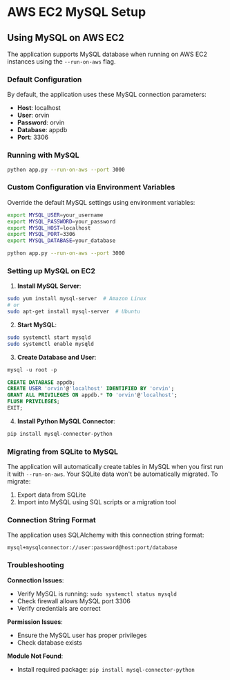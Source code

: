 # AWS EC2 MySQL Setup

## Using MySQL on AWS EC2

The application supports MySQL database when running on AWS EC2 instances using the `--run-on-aws` flag.

### Default Configuration

By default, the application uses these MySQL connection parameters:
- **Host**: localhost
- **User**: orvin
- **Password**: orvin
- **Database**: appdb
- **Port**: 3306

### Running with MySQL

```bash
python app.py --run-on-aws --port 3000
```

### Custom Configuration via Environment Variables

Override the default MySQL settings using environment variables:

```bash
export MYSQL_USER=your_username
export MYSQL_PASSWORD=your_password
export MYSQL_HOST=localhost
export MYSQL_PORT=3306
export MYSQL_DATABASE=your_database

python app.py --run-on-aws --port 3000
```

### Setting up MySQL on EC2

1. **Install MySQL Server**:
```bash
sudo yum install mysql-server  # Amazon Linux
# or
sudo apt-get install mysql-server  # Ubuntu
```

2. **Start MySQL**:
```bash
sudo systemctl start mysqld
sudo systemctl enable mysqld
```

3. **Create Database and User**:
```sql
mysql -u root -p

CREATE DATABASE appdb;
CREATE USER 'orvin'@'localhost' IDENTIFIED BY 'orvin';
GRANT ALL PRIVILEGES ON appdb.* TO 'orvin'@'localhost';
FLUSH PRIVILEGES;
EXIT;
```

4. **Install Python MySQL Connector**:
```bash
pip install mysql-connector-python
```

### Migrating from SQLite to MySQL

The application will automatically create tables in MySQL when you first run it with `--run-on-aws`. Your SQLite data won't be automatically migrated. To migrate:

1. Export data from SQLite
2. Import into MySQL using SQL scripts or a migration tool

### Connection String Format

The application uses SQLAlchemy with this connection string format:
```
mysql+mysqlconnector://user:password@host:port/database
```

### Troubleshooting

**Connection Issues**:
- Verify MySQL is running: `sudo systemctl status mysqld`
- Check firewall allows MySQL port 3306
- Verify credentials are correct

**Permission Issues**:
- Ensure the MySQL user has proper privileges
- Check database exists

**Module Not Found**:
- Install required package: `pip install mysql-connector-python`
